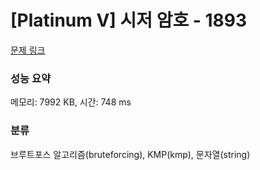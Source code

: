 # [Platinum V] 시저 암호 - 1893 

[문제 링크](https://www.acmicpc.net/problem/1893) 

### 성능 요약

메모리: 7992 KB, 시간: 748 ms

### 분류

브루트포스 알고리즘(bruteforcing), KMP(kmp), 문자열(string)

